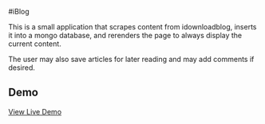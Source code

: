#iBlog

This is a small application that scrapes content from idownloadblog, inserts it into a mongo database, and rerenders the page to always display the current content.

The user may also save articles for later reading and may add comments if desired.

## Demo
[View Live Demo](https://randswebscraper.herokuapp.com/)

